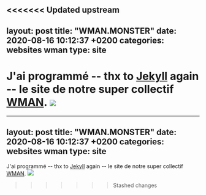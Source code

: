 <<<<<<< Updated upstream
---
layout: post
title:  "WMAN.MONSTER"
date:   2020-08-16 10:12:37 +0200
categories: websites wman
type: site
---
J'ai programmé -- thx to [Jekyll](https://jekyllrb.com/) again -- le site de notre super collectif [WMAN](http://wman.monster).
<img class="photopost" src="{{site.baseurl}}/imgs/wmanweb.gif" onmouseover="this.src='{{site.baseurl}}/imgs/wmanweb.jpg'" onmouseout="this.src='{{site.baseurl}}/imgs/wmanweb.gif'" />
=======
---
layout: post
title:  "WMAN.MONSTER"
date:   2020-08-16 10:12:37 +0200
categories: websites wman
type: site
---
J'ai programmé -- thx to [Jekyll](https://jekyllrb.com/) again -- le site de notre super collectif [WMAN](http://wman.monster).
<img class="photopost" src="{{site.baseurl}}/imgs/wmanweb.gif" onmouseover="this.src='{{site.baseurl}}/imgs/wmanweb.jpg'" onmouseout="this.src='{{site.baseurl}}/imgs/wmanweb.gif'" />
>>>>>>> Stashed changes
